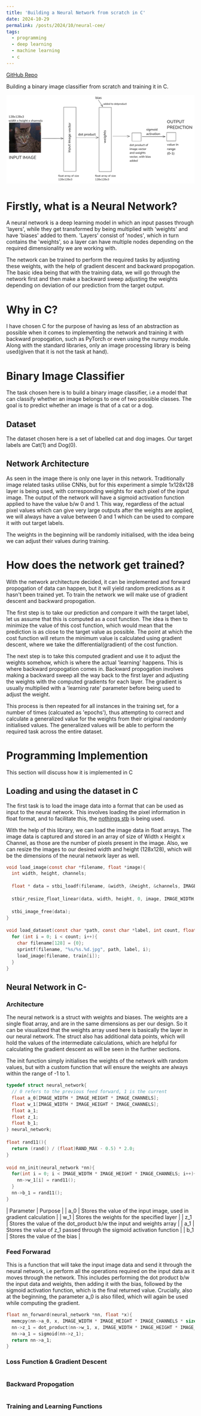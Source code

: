 ```yaml
---
title: 'Building a Neural Network from scratch in C'
date: 2024-10-29
permalink: /posts/2024/10/neural-cee/
tags:
  - programming
  - deep learning
  - machine learning
  - c
---
```


[GitHub Repo](https://github.com/ramselvaraj/neural-cee/)

Building a binary image classifier from scratch and training it in C.

![Diagram](/files/images/2024_10_29_neural_cee_1.png)

Firstly, what is a Neural Network?
======
A neural network is a deep learning model in which an input passes through 'layers', while they get transformed by being multiplied with 'weights' and have 'biases' added to them. 'Layers' consist of 'nodes', which in turn contains the 'weights', so a layer can have multiple nodes depending on the required dimensionality we are working with.

The network can be trained to perform the required tasks by adjusting these weights, with the help of gradient descent and backward propogation. The basic idea being that with the training data, we will go through the network first and then make a backward sweep adjusting the weights depending on deviation of our prediction from the target output.

Why in C?
======
I have chosen C for the purpose of having as less of an abstraction as possible when it comes to implementing the network and training it with backward propogation, such as PyTorch or even using the numpy module. Along with the standard libraries, only an image processing library is being used(given that it is not the task at hand).

Binary Image Classifier 
======
The task chosen here is to build a binary image classifier, i.e a model that can classify whether an image belongs to one of two possible classes. The goal is to predict whether an image is that of a cat or a dog.

Dataset
------
The dataset chosen here is a set of labelled cat and dog images. Our target labels are Cat(1) and Dog(0).

Network Architecture
------
As seen in the image there is only one layer in this network. Traditionally image related tasks utilise CNNs, but for this experiment a simple 1x128x128 layer is being used, with corresponding weights for each pixel of the input image. The output of the network will have a sigmoid activation function applied to have the value b/w 0 and 1. This way, regardless of the actual pixel values which can give very large outputs after the weights are applied, we will always have a value between 0 and 1 which can be used to compare it with out target labels.

The weights in the beginning will be randomly initialised, with the idea being we can adjust their values during training.

How does the network get trained?
======
With the network architecture decided, it can be implemented and forward propogation of data can happen, but it will yield random predictions as it hasn't been trained yet. To train the network we will make use of gradient descent and backward propogation.

The first step is to take our prediction and compare it with the target label, let us assume that this is computed as a cost function. The idea is then to minimize the value of this cost function, which would mean that the prediction is as close to the target value as possible. The point at which the cost function will return the minimum value is calculated using gradient descent, where we take the differential(gradient) of the cost function.

The next step is to take this computed gradient and use it to adjust the weights somehow, which is where the actual 'learning' happens. This is where backward propogation comes in. Backward propogation involves making a backward sweep all the way back to the first layer and adjusting the weights with the computed gradients for each layer. The gradient is usually multiplied with a 'learning rate' parameter before being used to adjust the weight.

This process is then repeated for all instances in the training set, for a number of times (calcuated as 'epochs'), thus attempting to correct and calculate a generalized value for the weights from their original randomly initialised values. The generalized values will be able to perform the required task across the entire dataset.

Programming Implemention
======
This section will discuss how it is implemented in C

Loading and using the dataset in C
------
The first task is to load the image data into a format that can be used as input to the neural network. This involves loading the pixel information in float format, and to facilitate this, the [nothings stb](https://github.com/nothings/stb) is being used.

With the help of this library, we can load the image data in float arrays. The image data is captured and stored in an array of size of Width x Height x Channel, as those are the number of pixels present in the image. Also, we can resize the images to our desired width and height (128x128), which will be the dimensions of the neural network layer as well. 
~~~ c
void load_image(const char *filename, float *image){
  int width, height, channels;

  float * data = stbi_loadf(filename, &width, &height, &channels, IMAGE_CHANNELS);

  stbir_resize_float_linear(data, width, height, 0, image, IMAGE_WIDTH, IMAGE_HEIGHT, 0, STBIR_RGB);

  stbi_image_free(data);
}

void load_dataset(const char *path, const char *label, int count, float train[][IMAGE_WIDTH*IMAGE_HEIGHT*IMAGE_CHANNELS]){
  for (int i = 0; i < count; i++){
    char filename[128] = {0};
    sprintf(filename, "%s/%s.%d.jpg", path, label, i);
    load_image(filename, train[i]);
  } 
}
~~~

Neural Network in C-
------
### Architecture
The neural network is a struct with weights and biases. The weights are a single float array, and are in the same dimensions as per our design. So it can be visualized that the weights array used here is basically the layer in our neural network. The struct also has additional data points, which will hold the values of the intermediate calculations, which are helpful for calculating the gradient descent as will be seen in the further sections.

The init function simply initialises the weights of the network with random values, but with a custom function that will ensure the weights are always within the range of -1 to 1.
~~~ c
typedef struct neural_network{
  // 0 refers to the previous feed forward, 1 is the current
  float a_0[IMAGE_WIDTH * IMAGE_HEIGHT * IMAGE_CHANNELS];
  float w_1[IMAGE_WIDTH * IMAGE_HEIGHT * IMAGE_CHANNELS];
  float a_1;
  float z_1;
  float b_1;
} neural_network;

float rand11(){
  return (rand() / (float)RAND_MAX - 0.5) * 2.0;
}

void nn_init(neural_network *nn){
  for(int i = 0; i < IMAGE_WIDTH * IMAGE_HEIGHT * IMAGE_CHANNELS; i++){
    nn->w_1[i] = rand11();
  }
  nn->b_1 = rand11();
}
~~~

| Parameter | Purpose |
| a_0 | Stores the value of the input image, used in gradient calculation |
| w_1 | Stores the weights for the specified layer |
| z_1 | Stores the value of the dot_product b/w the input and weights array |
| a_1 | Stores the value of z_1 passed through the sigmoid activation function |
| b_1 | Stores the value of the bias | 

### Feed Forwarad
This is a function that will take the input image data and send it through the neural network, i.e perform all the operations required on the input data as it moves through the network.
This includes performing the dot product b/w the input data and weights, then adding it with the bias, followed by the sigmoid activation function, which is the final returned value.
Crucially, also at the beginning, the parameter a_0 is also filled, which will again be used while computing the gradient.

~~~ c
float nn_forward(neural_network *nn, float *x){
  memcpy(nn->a_0, x, IMAGE_WIDTH * IMAGE_HEIGHT * IMAGE_CHANNELS * sizeof(float));
  nn->z_1 = dot_product(nn->w_1, x, IMAGE_WIDTH * IMAGE_HEIGHT * IMAGE_CHANNELS) + nn->b_1;
  nn->a_1 = sigmoid(nn->z_1);
  return nn->a_1;
}
~~~

### Loss Function & Gradient Descent

~~~ c

~~~

### Backward Propogation

~~~ c

~~~

### Training and Learning Functions

~~~ c

~~~
